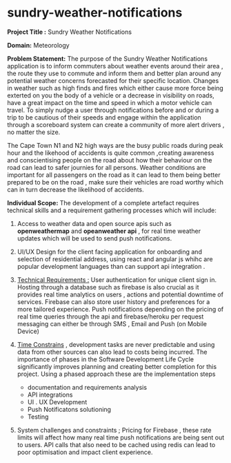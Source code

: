 # sundry-weather-notifications

**Project Title :** Sundry Weather Notifications 

**Domain:** Meteorology 

**Problem Statement:** The purpose of the Sundry Weather Notifications application is to inform commuters about weather events around their area , the route they use to commute and inform them and better plan around any potential weather concerns forecasted for their specific location. Changes in weather such as high finds and fires which either cause more force being exterted on you the body of a vehicle or a decrease in visibility on roads, have a great impact on the time and speed in which a motor vehicle can travel. To simply nudge a user through notifications before and or during a trip to be cautious of their speeds and engage within the application through a scoreboard system can create a community of more alert drivers , no matter the size. 

The Cape Town N1 and N2 high ways are the busy public roads during peak hour and the likehood of accidents is quite common ,creating awareness and conscientising people on the road about how their behaviour on the road can lead to safer journies for all persons. Weather conditions are important for all passengers on the road as it can lead to them being better prepared to be on the road , make sure their vehicles are road worthy which can in turn decrease the likelihood of accidents. 

**Individual Scope:** 
The development of a complete artefact requires technical skills and a requirement gathering processes which will include: 
1. Access to weather data and open source apis such as **openweathermap** and **opeanweather api** , for real time weather updates which will be used to send push notifications.
2. UI/UX Design for the client facing application for onboarding and selection of residential address, using react and angular js whihc are popular development languages than can support api integration .
3. <ins>Technical Requirements :</ins>
   User authentication for unique client sign in. 
   Hosting through a database such as firebase is also crucial as it provides real time analytics on users , actions and potential downtime of services.
   Firebase can also store user history and preferences for a more tailored experience.
   Push notifications depending on the pricing of real time queries through the api and firebase/heroku per request messaging can either be through SMS , Email and Push (on Mobile Device)

5. <ins>Time Constrains</ins> , development tasks are never predictable and using data from other sources can also lead to costs being incurred. The importance of phases in the Software Development Life Cycle significantly improves planning and creating better completion for this project. Using a phased approach these are the implementation steps 
   - documentation and requirements analysis
   - API integrations
   - UI . UX Development
   - Push Notificatons solutioning
   - Testing
  
6. System challenges and constraints ; Pricing for Firebase , these rate limits will affect how many real time push notifications are being sent out to users. API calls that also need to be cached using redis can lead to poor optimisation and impact client experience.
   
